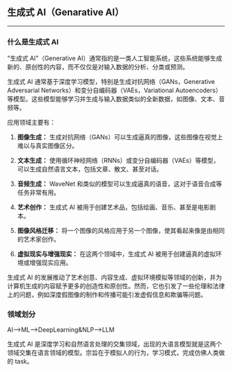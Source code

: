## 生成式 AI（Genarative AI）

---

### 什么是生成式 AI

"生成式 AI"（Generative AI）通常指的是一类人工智能系统，这些系统能够生成新的、原创性的内容，而不仅仅是对输入数据的分析、分类或预测。

生成式 AI 通常基于深度学习模型，特别是生成对抗网络（GANs，Generative Adversarial Networks）和变分自编码器（VAEs，Variational Autoencoders）等模型。这些模型能够学习并生成与输入数据类似的全新数据，如图像、文本、音频等。

应用领域主要有：

1. **图像生成：** 生成对抗网络（GANs）可以生成逼真的图像，这些图像在视觉上难以与真实图像区分。

2. **文本生成：** 使用循环神经网络（RNNs）或变分自编码器（VAEs）等模型，可以生成自然语言文本，包括文章、散文、甚至对话。

3. **音频生成：** WaveNet 和类似的模型可以生成逼真的语音，这对于语音合成等任务非常有用。

4. **艺术创作：** 生成式 AI 被用于创建艺术品，包括绘画、音乐、甚至是电影剧本。

5. **图像风格迁移：** 将一个图像的风格应用于另一个图像，使其看起来像是由相同的艺术家创作。

6. **虚拟现实与增强现实：** 在这两个领域中，生成式 AI 被用于创建逼真的虚拟环境或增强现实应用。

生成式 AI 的发展推动了艺术创意、内容生成、虚拟环境模拟等领域的创新，并为计算机生成的内容赋予更多的创造性和原创性。然而，它也引发了一些伦理和法律上的问题，例如深度假图像的制作和传播可能引发虚假信息和欺骗等问题。

### 领域划分

AI-->ML-->DeepLearning&NLP-->LLM

生成式 AI 是深度学习和自然语言处理的交集领域，出现的大语言模型就是这两个领域交集在语言领域的模型。宗旨在于模拟人的行为，学习模式，完成仿佛人类做的 task。
